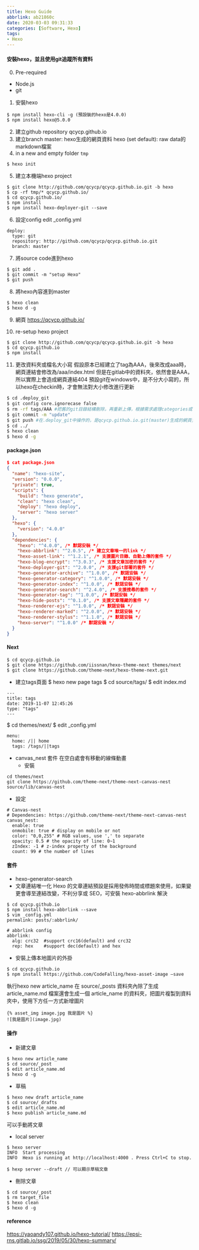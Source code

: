 ```yaml
---
title: Hexo Guide
abbrlink: ab21860c
date: 2020-03-03 09:31:33
categories: [Software, Hexo]
tags:
- Hexo
---
```

#### 安裝hexo，並且使用git追蹤所有資料
0. Pre-required
  * Node.js
  * git
1. 安裝hexo
```
$ npm install hexo-cli -g (預設裝的hexo是4.0.0)
$ npm install hexo@5.0.0
```
2. 建立github repository
qcycp.github.io
3. 建立branch
master: hexo生成的網頁資料
hexo (set default): raw data的markdown檔案
4. in a new and empty folder `tmp`
```
$ hexo init
```
5. 建立本機端hexo project
```
$ git clone http://github.com/qcycp/qcycp.github.io.git -b hexo
$ cp -rf tmp/* qcycp.github.io/
$ cd qcycp.github.io/
$ npm install
$ npm install hexo-deployer-git --save
```
6. 設定config
edit _config.yml
```
deploy:
  type: git
  repository: http://github.com/qcycp/qcycp.github.io.git
  branch: master
```
7. 將source code進到hexo
```
$ git add .
$ git commit -m "setup Hexo"
$ git push
```
8. 將hexo內容進到master
```
$ hexo clean
$ hexo d -g
```
9. 網頁
https://qcycp.github.io/

10. re-setup hexo project
```
$ git clone http://github.com/qcycp/qcycp.github.io.git -b hexo
$ cd qcycp.github.io
$ npm install
```

11. 更改資料夾或檔名大小寫
假設原本已經建立了tag為AAA，後來改成aaa時，網頁連結會修改為/aaa/index.html
但是在gitlab中的資料夾，依然會是AAA，所以實際上會造成網頁連結404
預設git在windows中，是不分大小寫的，所以hexo在checkin時，才會無法對大小修改進行更新
```bash
$ cd .deploy_git
$ git config core.ignorecase false
$ rm -rf tags/AAA #把舊的git目錄結構刪除，再重新上傳，根據需求處理categories或tags中的目錄
$ git commit -m "update"
$ git push #在.deploy_git中操作的，是qcycp.github.io.git(master)生成的網頁資料
$ cd ../
$ hexo clean
$ hexo d -g
```
#### package.json
```json
$ cat package.json
{
  "name": "hexo-site",
  "version": "0.0.0",
  "private": true,
  "scripts": {
    "build": "hexo generate",
    "clean": "hexo clean",
    "deploy": "hexo deploy",
    "server": "hexo server"
  },
  "hexo": {
    "version": "4.0.0"
  },
  "dependencies": {
    "hexo": "^4.0.0", /* 默認安裝 */
    "hexo-abbrlink": "^2.0.5", /* 建立文章唯一的link */
    "hexo-asset-link": "^1.2.1", /* 支援圖片目錄、自動上傳的套件 */
    "hexo-blog-encrypt": "^3.0.3", /* 支援文章加密的套件 */
    "hexo-deployer-git": "^2.0.0", /* 支援git部署的套件 */
    "hexo-generator-archive": "^1.0.0", /* 默認安裝 */
    "hexo-generator-category": "^1.0.0", /* 默認安裝 */
    "hexo-generator-index": "^1.0.0", /* 默認安裝 */
    "hexo-generator-search": "^2.4.0", /* 支援搜尋的套件 */
    "hexo-generator-tag": "^1.0.0", /* 默認安裝 */
    "hexo-hide-posts": "^0.1.0", /* 支援文章隱藏的套件 */
    "hexo-renderer-ejs": "^1.0.0", /* 默認安裝 */
    "hexo-renderer-marked": "^2.0.0", /* 默認安裝 */
    "hexo-renderer-stylus": "^1.1.0", /* 默認安裝 */
    "hexo-server": "^1.0.0" /* 默認安裝 */
  }
}
```

#### Next
```
$ cd qcycp.github.io
$ git clone https://github.com/iissnan/hexo-theme-next themes/next
$ git clone https://github.com/theme-next/hexo-theme-next.git
```
* 建立tags頁面
$ hexo new page tags
$ cd source/tags/
$ edit index.md
```
---
title: tags
date: 2019-11-07 12:45:26
type: "tags"
---
```
$ cd themes/next/
$ edit _config.yml
```
menu:
  home: /|| home
  tags: /tags/||tags
```
* canvas_nest 套件
在空白處會有移動的線條動畫
  * 安裝
```
cd themes/next
git clone https://github.com/theme-next/theme-next-canvas-nest source/lib/canvas-nest
```
  * 設定
```
# Canvas-nest
# Dependencies: https://github.com/theme-next/theme-next-canvas-nest
canvas_nest:
  enable: true
  onmobile: true # display on mobile or not
  color: "0,0,255" # RGB values, use ',' to separate
  opacity: 0.5 # the opacity of line: 0~1
  zIndex: -1 # z-index property of the background
  count: 99 # the number of lines
```

#### 套件
* hexo-generator-search
* 文章連結唯一化
Hexo 的文章連結預設是採用發佈時間或標題來使用，如果變更會導至連結改變，不利分享或 SEO，可安裝 hexo-abbrlink 解決
```
$ cd qcycp.github.io
$ npm install hexo-abbrlink --save
$ vim _config.yml
permalink: posts/:abbrlink/

# abbrlink config
abbrlink:
  alg: crc32  #support crc16(default) and crc32
  rep: hex    #support dec(default) and hex
```
* 安裝上傳本地圖片的外掛
```
$ cd qcycp.github.io
$ npm install https://github.com/CodeFalling/hexo-asset-image –save
```
執行hexo new article_name
在 source/_posts 資料夾內除了生成 article_name.md 檔案還會生成一個 article_name 的資料夾，把圖片複製到資料夾中，使用下方任一方式新增圖片
```
{% asset_img image.jpg 我是圖片 %}
![我是圖片](image.jpg)
```

#### 操作
* 新建文章
```
$ hexo new article_name
$ cd source/_post
$ edit article_name.md
$ hexo d -g
```
* 草稿
```
$ hexo new draft article_name
$ cd source/_drafts
$ edit article_name.md
$ hexo publish article_name.md
```
可以手動將文章
* local server
```
$ hexo server
INFO  Start processing
INFO  Hexo is running at http://localhost:4000 . Press Ctrl+C to stop.

$ hexp server --draft // 可以顯示草稿文章
```
* 刪除文章
```
$ cd source/_post
$ rm target_file
$ hexo clean
$ hexo d -g
```

#### reference
https://yaoandy107.github.io/hexo-tutorial/
https://epsi-rns.gitlab.io/ssg/2019/05/30/hexo-summary/